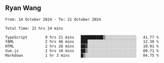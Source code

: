 ## Ryan Wang

<!--START_SECTION:waka-->

```txt
From: 14 October 2024 - To: 21 October 2024

Total Time: 22 hrs 24 mins

TypeScript        9 hrs 21 mins   ██████████▒░░░░░░░░░░░░░░   41.77 %
YAML              2 hrs 46 mins   ███░░░░░░░░░░░░░░░░░░░░░░   12.38 %
HTML              2 hrs 26 mins   ██▓░░░░░░░░░░░░░░░░░░░░░░   10.91 %
Vue.js            2 hrs 10 mins   ██▒░░░░░░░░░░░░░░░░░░░░░░   09.71 %
Markdown          1 hr 3 mins     █▒░░░░░░░░░░░░░░░░░░░░░░░   04.75 %
```

<!--END_SECTION:waka-->
